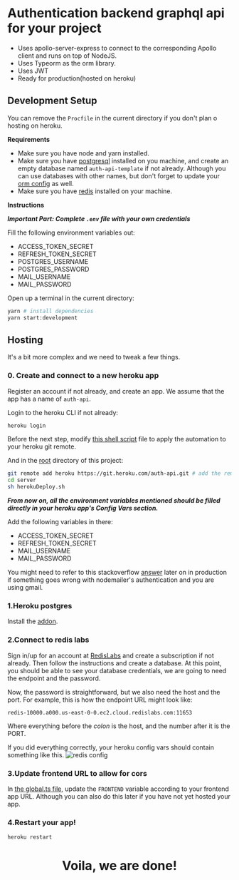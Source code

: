 # Authentication backend graphql api for your project

- Uses apollo-server-express to connect to the corresponding Apollo client and runs on top of NodeJS.
- Uses Typeorm as the orm library.
- Uses JWT
- Ready for production(hosted on heroku)

## Development Setup

You can remove the `Procfile` in the current directory if you don't plan o hosting on heroku.

**Requirements**

- Make sure you have node and yarn installed.
- Make sure you have [postgresql](https://www.postgresql.org/download/) installed on you machine, and create an empty database named `auth-api-template` if not already.
  Although you can use databases with other names, but don't forget to update your [orm config](./ormconfig.js) as well.
- Make sure you have [redis](https://redis.io/download) installed on your machine.

**Instructions**

**_Important Part: Complete `.env` file with your own credentials_**

Fill the following environment variables out:

- ACCESS_TOKEN_SECRET
- REFRESH_TOKEN_SECRET
- POSTGRES_USERNAME
- POSTGRES_PASSWORD
- MAIL_USERNAME
- MAIL_PASSWORD

Open up a terminal in the current directory:

```bash
yarn # install dependencies
yarn start:development
```

## Hosting

It's a bit more complex and we need to tweak a few things.

### **0. Create and connect to a new heroku app**

Register an account if not already, and create an app.
We assume that the app has a name of `auth-api`.

Login to the heroku CLI if not already:

```bash
heroku login
```

Before the next step, modify [this shell script](./herokuDeploy.sh) file to apply the automation to your heroku git remote.

And in the [root](../) directory of this project:

```bash
git remote add heroku https://git.heroku.com/auth-api.git # add the remote to our repo for logging purposes
cd server
sh herokuDeploy.sh
```

**_From now on, all the environment variables mentioned should be filled directly in your heroku app's Config Vars section._**

Add the following variables in there:

- ACCESS_TOKEN_SECRET
- REFRESH_TOKEN_SECRET
- MAIL_USERNAME
- MAIL_PASSWORD

You might need to refer to this stackoverflow [answer](https://stackoverflow.com/questions/44957790/nodemailer-heroku-gmail-invalid-login-works-locally) later on in production if something goes wrong with nodemailer's authentication and you are using gmail.

### **1.Heroku postgres**

Install the [addon](https://elements.heroku.com/addons/heroku-postgresql).

### **2.Connect to redis labs**

Sign in/up for an account at [RedisLabs](https://app.redislabs.com/) and create a subscription if not already. Then follow the instructions and create a database.
At this point, you should be able to see your database credentials, we are going to need the endpoint and the password.

Now, the password is straightforward, but we also need the host and the port.
For example, this is how the endpoint URL might look like:

```
redis-10000.a000.us-east-0-0.ec2.cloud.redislabs.com:11653
```

Where everything before the _colon_ is the host, and the number after it is the PORT.

If you did everything correctly, your heroku config vars should contain something like this.
![redis config](https://raw.githubusercontent.com/timthedev07/Your-Doge/staging/assets/redisconfig.png)

### **3.Update frontend URL to allow for cors**

In [the global.ts file](./src/constants/global.ts), update the `FRONTEND` variable according to your frontend app URL. Although you can also do this later if you have not yet hosted your app.

### **4.Restart your app!**

```bash
heroku restart
```

  <h1 align="center">Voila, we are done!</h1>
